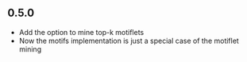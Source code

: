 ## 0.5.0

- Add the option to mine top-k motiflets
- Now the motifs implementation is just a special case of the motiflet mining
